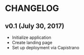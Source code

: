 # CHANGELOG

## v0.1 (July 30, 2017)

- Initialize application
- Create landing page
- Set up deployment via Capistrano
